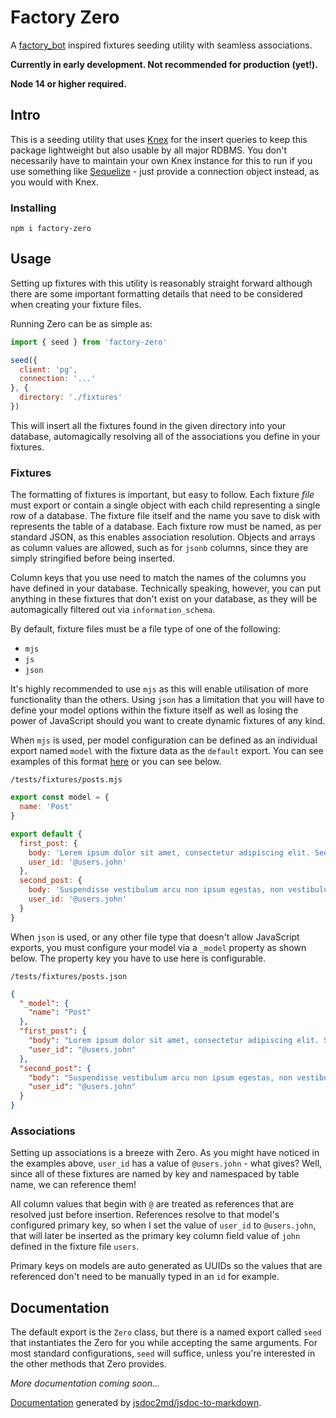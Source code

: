 # Factory Zero

A [factory_bot](https://github.com/thoughtbot/factory_bot_rails) inspired fixtures seeding utility with seamless associations.

**Currently in early development. Not recommended for production (yet!).**

**Node 14 or higher required.**

## Intro

This is a seeding utility that uses [Knex](https://github.com/knex/knex) for the insert queries to keep this package lightweight but also usable by all major RDBMS. You don't necessarily have to maintain your own Knex instance for this to run if you use something like [Sequelize](https://github.com/sequelize/sequelize) - just provide a connection object instead, as you would with Knex.

### Installing

```
npm i factory-zero
```

## Usage

Setting up fixtures with this utility is reasonably straight forward although there are some important formatting details that need to be considered when creating your fixture files.

Running Zero can be as simple as:

```javascript
import { seed } from 'factory-zero'

seed({
  client: 'pg',
  connection: '...'
}, {
  directory: './fixtures'
})
```

This will insert all the fixtures found in the given directory into your database, automagically resolving all of the associations you define in your fixtures.

### Fixtures

The formatting of fixtures is important, but easy to follow. Each fixture *file* must export or contain a single object with each child representing a single row of a database. The fixture file itself and the name you save to disk with represents the table of a database. Each fixture row must be named, as per standard JSON, as this enables association resolution. Objects and arrays as column values are allowed, such as for `jsonb` columns, since they are simply stringified before being inserted.

Column keys that you use need to match the names of the columns you have defined in your database. Technically speaking, however, you can put anything in these fixtures that don't exist on your database, as they will be automagically filtered out via `information_schema`.

By default, fixture files must be a file type of one of the following:

- `mjs`
- `js`
- `json`

It's highly recommended to use `mjs` as this will enable utilisation of more functionality than the others. Using `json` has a limitation that you will have to define your model options within the fixture itself as well as losing the power of JavaScript should you want to create dynamic fixtures of any kind.

When `mjs` is used, per model configuration can be defined as an individual export named `model` with the fixture data as the `default` export. You can see examples of this format [here](/tests/fixtures) or you can see below.

`/tests/fixtures/posts.mjs`
```javascript
export const model = {
  name: 'Post'
}

export default {
  first_post: {
    body: 'Lorem ipsum dolor sit amet, consectetur adipiscing elit. Sed lacinia mauris eget quam fringilla aliquet.',
    user_id: '@users.john'
  },
  second_post: {
    body: 'Suspendisse vestibulum arcu non ipsum egestas, non vestibulum ipsum vehicula',
    user_id: '@users.john'
  }
}
```

When `json` is used, or any other file type that doesn't allow JavaScript exports, you must configure your model via a `_model` property as shown below. The property key you have to use here is configurable.

`/tests/fixtures/posts.json`
```json
{
  "_model": {
    "name": "Post"
  },
  "first_post": {
    "body": "Lorem ipsum dolor sit amet, consectetur adipiscing elit. Sed lacinia mauris eget quam fringilla aliquet.",
    "user_id": "@users.john"
  },
  "second_post": {
    "body": "Suspendisse vestibulum arcu non ipsum egestas, non vestibulum ipsum vehicula",
    "user_id": "@users.john"
  }
}
```

### Associations

Setting up associations is a breeze with Zero. As you might have noticed in the examples above, `user_id` has a value of `@users.john` - what gives? Well, since all of these fixtures are named by key and namespaced by table name, we can reference them!

All column values that begin with `@` are treated as references that are resolved just before insertion. References resolve to that model's configured primary key, so when I set the value of `user_id` to `@users.john`, that will later be inserted as the primary key column field value of `john` defined in the fixture file `users`.

Primary keys on models are auto generated as UUIDs so the values that are referenced don't need to be manually typed in an `id` for example.

## Documentation

The default export is the `Zero` class, but there is a named export called `seed` that instantiates the Zero for you while accepting the same arguments. For most standard configurations, `seed` will suffice, unless you're interested in the other methods that Zero provides.

*More documentation coming soon...*

[Documentation](/DOCS.md) generated by [jsdoc2md/jsdoc-to-markdown](https://github.com/jsdoc2md/jsdoc-to-markdown).

